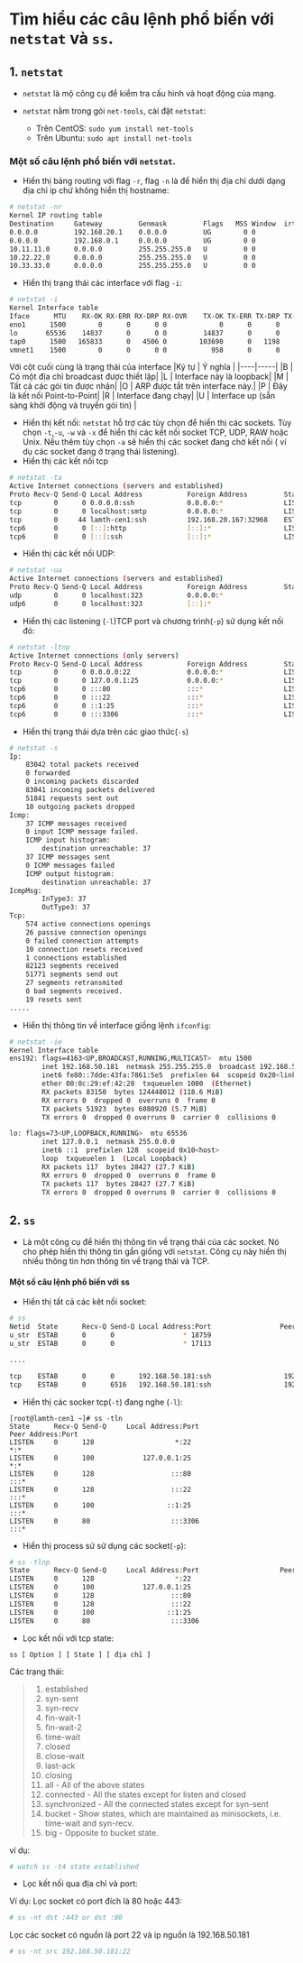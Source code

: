 # Tìm hiểu các câu lệnh phổ biến với `netstat` và `ss`.
## 1. `netstat`
- `netstat` là mộ công cụ để kiểm tra cấu hình và hoạt động của mạng.

- `netstat` nằm trong gói `net-tools`, cài đặt `netstat`:
    - Trên CentOS: `sudo yum install net-tools`
    - Trên Ubuntu: `sudo apt install net-tools`

### Một số câu lệnh phổ biến với `netstat`.

- Hiển thị bảng routing với flag `-r`, flag `-n` là để hiển thị địa chỉ dưới dạng địa chỉ ip chứ không hiển thị hostname:
```sh
# netstat -nr
Kernel IP routing table
Destination     Gateway         Genmask         Flags   MSS Window  irtt Iface
0.0.0.0         192.168.20.1    0.0.0.0         UG        0 0          0 tap0
0.0.0.0         192.168.0.1     0.0.0.0         UG        0 0          0 wlp3s0
10.11.11.0      0.0.0.0         255.255.255.0   U         0 0          0 vmnet1
10.22.22.0      0.0.0.0         255.255.255.0   U         0 0          0 vmnet2
10.33.33.0      0.0.0.0         255.255.255.0   U         0 0          0 vmnet3

```

- Hiển thị trạng thái các interface với flag `-i`:
```sh
# netstat -i
Kernel Interface table
Iface      MTU    RX-OK RX-ERR RX-DRP RX-OVR    TX-OK TX-ERR TX-DRP TX-OVR Flg
eno1      1500        0      0      0 0             0      0      0      0 BMU
lo       65536    14837      0      0 0         14837      0      0      0 LRU
tap0      1500   165833      0   4506 0        103690      0   1198      0 BMRU
vmnet1    1500        0      0      0 0           958      0      0      0 BMRU

```
Với cột cuối cùng là trạng thái của interface
|Ký tự | Ý nghĩa |
|----|-----|
|B  | Có một địa chỉ broadcast được thiết lập|
|L  | Interface này là loopback|
|M  | Tất cả các gói tin được nhận|
|O  | ARP được tắt trên interface này.|
|P  | Đây là kết nối Point-to-Point|
|R  | Interface đang chạy|
|U  | Interface up (sẵn sàng khởi động và truyền gói tin) |

- Hiển thị kết nối: `netstat` hỗ trợ các tùy chọn để hiển thị các sockets. Tùy chọn `-t`,`-u`, `-w` và `-x` để hiển thị các kết nối socket TCP, UDP, RAW hoặc Unix. Nếu thêm tùy chọn `-a` sẽ hiển thị các socket đang chờ kết nối ( ví dụ các socket đang ở trạng thái listening).
- Hiển thị các kết nối tcp
```sh
# netstat -ta
Active Internet connections (servers and established)
Proto Recv-Q Send-Q Local Address           Foreign Address         State      
tcp        0      0 0.0.0.0:ssh             0.0.0.0:*               LISTEN     
tcp        0      0 localhost:smtp          0.0.0.0:*               LISTEN     
tcp        0     44 lamth-cen1:ssh          192.168.20.167:32968    ESTABLISHED
tcp6       0      0 [::]:http               [::]:*                  LISTEN     
tcp6       0      0 [::]:ssh                [::]:*                  LISTEN  
```
- Hiển thị các kết nối UDP:
```sh
# netstat -ua
Active Internet connections (servers and established)
Proto Recv-Q Send-Q Local Address           Foreign Address         State      
udp        0      0 localhost:323           0.0.0.0:*                          
udp6       0      0 localhost:323           [::]:*                           
```


- Hiển thị các listening (`-l`)TCP port và chương trình(`-p`) sử dụng kết nối đó:
```sh
# netstat -ltnp
Active Internet connections (only servers)
Proto Recv-Q Send-Q Local Address           Foreign Address         State       PID/Program name    
tcp        0      0 0.0.0.0:22              0.0.0.0:*               LISTEN      916/sshd            
tcp        0      0 127.0.0.1:25            0.0.0.0:*               LISTEN      1152/master         
tcp6       0      0 :::80                   :::*                    LISTEN      2298/httpd          
tcp6       0      0 :::22                   :::*                    LISTEN      916/sshd            
tcp6       0      0 ::1:25                  :::*                    LISTEN      1152/master         
tcp6       0      0 :::3306                 :::*                    LISTEN      2349/mysqld  
```

- Hiển thị trạng thái dựa trên các giao thức(`-s`)
```sh
# netstat -s
Ip:
    83042 total packets received
    0 forwarded
    0 incoming packets discarded
    83041 incoming packets delivered
    51841 requests sent out
    18 outgoing packets dropped
Icmp:
    37 ICMP messages received
    0 input ICMP message failed.
    ICMP input histogram:
        destination unreachable: 37
    37 ICMP messages sent
    0 ICMP messages failed
    ICMP output histogram:
        destination unreachable: 37
IcmpMsg:
        InType3: 37
        OutType3: 37
Tcp:
    574 active connections openings
    26 passive connection openings
    0 failed connection attempts
    10 connection resets received
    1 connections established
    82123 segments received
    51771 segments send out
    27 segments retransmited
    0 bad segments received.
    19 resets sent
.....
```
- Hiển thị thông tin về interface giống lệnh `ifconfig`:
```sh
# netstat -ie
Kernel Interface table
ens192: flags=4163<UP,BROADCAST,RUNNING,MULTICAST>  mtu 1500
        inet 192.168.50.181  netmask 255.255.255.0  broadcast 192.168.50.255
        inet6 fe80::7dde:43fa:7861:5e5  prefixlen 64  scopeid 0x20<link>
        ether 00:0c:29:ef:42:28  txqueuelen 1000  (Ethernet)
        RX packets 83150  bytes 124448012 (118.6 MiB)
        RX errors 0  dropped 0  overruns 0  frame 0
        TX packets 51923  bytes 6080920 (5.7 MiB)
        TX errors 0  dropped 0 overruns 0  carrier 0  collisions 0

lo: flags=73<UP,LOOPBACK,RUNNING>  mtu 65536
        inet 127.0.0.1  netmask 255.0.0.0
        inet6 ::1  prefixlen 128  scopeid 0x10<host>
        loop  txqueuelen 1  (Local Loopback)
        RX packets 117  bytes 28427 (27.7 KiB)
        RX errors 0  dropped 0  overruns 0  frame 0
        TX packets 117  bytes 28427 (27.7 KiB)
        TX errors 0  dropped 0 overruns 0  carrier 0  collisions 0
```



## 2. `ss` 
- Là một công cụ để hiển thị thông tin về trạng thái của các socket. Nó cho phép hiển thị thông tin gần giống với `netstat`. Công cụ này hiển thị nhiều thông tin hơn thông tin về trạng thái và TCP.

#### Một số câu lệnh phổ biến với ss
- Hiển thị tất cả các kêt nối socket:
```sh
# ss 
Netid  State      Recv-Q Send-Q Local Address:Port                 Peer Address:Port                
u_str  ESTAB      0      0                 * 18759                           * 18758                
u_str  ESTAB      0      0                 * 17113                           * 17112                

....

tcp    ESTAB      0      0      192.168.50.181:ssh                  192.168.20.167:33992                
tcp    ESTAB      0      6516   192.168.50.181:ssh                  192.168.20.167:32968  
```

- Hiển thị các socker tcp(`-t`) đang nghe (`-l`):
```
[root@lamth-cen1 ~]# ss -tln
State      Recv-Q Send-Q     Local Address:Port                    Peer Address:Port              
LISTEN     0      128                    *:22                                 *:*                  
LISTEN     0      100            127.0.0.1:25                                 *:*                  
LISTEN     0      128                   :::80                                :::*                  
LISTEN     0      128                   :::22                                :::*                  
LISTEN     0      100                  ::1:25                                :::*                  
LISTEN     0      80                    :::3306                              :::*  
```

- Hiển thị process sử sử dụng các socket(`-p`):
```sh
# ss -tlnp
State      Recv-Q Send-Q     Local Address:Port                    Peer Address:Port              
LISTEN     0      128                    *:22                                 *:*                   users:(("sshd",pid=916,fd=3))
LISTEN     0      100            127.0.0.1:25                                 *:*                   users:(("master",pid=1152,fd=13))
LISTEN     0      128                   :::80                                :::*                   users:(("httpd",pid=2434,fd=4),("httpd",pid=2432,fd=4),("httpd",pid=2431,fd=4),("httpd",pid=2430,fd=4),("httpd",pid=2428,fd=4),("httpd",pid=2305,fd=4),("httpd",pid=2302,fd=4),("httpd",pid=2301,fd=4),("httpd",pid=2300,fd=4),("httpd",pid=2299,fd=4),("httpd",pid=2298,fd=4))
LISTEN     0      128                   :::22                                :::*                   users:(("sshd",pid=916,fd=4))
LISTEN     0      100                  ::1:25                                :::*                   users:(("master",pid=1152,fd=14))
LISTEN     0      80                    :::3306                              :::*                   users:(("mysqld",pid=2349,fd=17))
```

- Lọc kết nối với tcp state:
```
ss [ Option ] [ State ] [ địa chỉ ]
```
Các trạng thái:
> 1. established
> 2. syn-sent
> 3. syn-recv
> 4. fin-wait-1
> 5. fin-wait-2
> 6. time-wait
> 7. closed
> 8. close-wait
> 9. last-ack
> 10. closing
> 11. all - All of the above states
> 12. connected - All the states except for listen and closed
> 13. synchronized - All the connected states except for syn-sent
> 14. bucket - Show states, which are maintained as minisockets, i.e. time-wait and syn-recv.
> 15. big - Opposite to bucket state.

ví dụ:
```sh 
# watch ss -t4 state established
```

- Lọc kết nối qua địa chỉ và port:

Ví dụ:
Lọc socket có port đích là 80 hoặc 443:
```sh
# ss -nt dst :443 or dst :80
```

Lọc các socket có nguồn là port 22 và ip nguồn là 192.168.50.181
```sh
# ss -nt src 192.168.50.181:22
```



